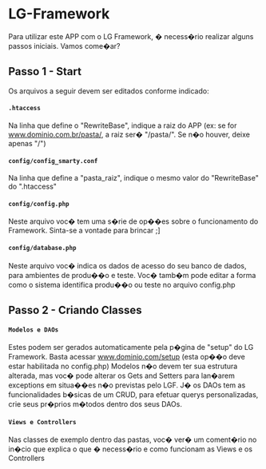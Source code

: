 LG-Framework
============

Para utilizar este APP com o LG Framework, � necess�rio realizar alguns passos iniciais. Vamos come�ar?

Passo 1 - Start
---------------

Os arquivos a seguir devem ser editados conforme indicado:

#### `.htaccess`
Na linha que define o "RewriteBase", indique a raiz do APP (ex: se for www.dominio.com.br/pasta/, a raiz ser� "/pasta/". Se n�o houver, deixe apenas "/")

#### `config/config_smarty.conf`
Na linha que define a "pasta_raiz", indique o mesmo valor do "RewriteBase" do ".htaccess"

#### `config/config.php`
Neste arquivo voc� tem uma s�rie de op��es sobre o funcionamento do Framework. Sinta-se a vontade para brincar ;]

#### `config/database.php`
Neste arquivo voc� indica os dados de acesso do seu banco de dados, para ambientes de produ��o e teste. Voc� tamb�m pode editar a forma como o sistema identifica produ��o ou teste no arquivo config.php

Passo 2 - Criando Classes
-------------------------

#### `Modelos e DAOs`
Estes podem ser gerados automaticamente pela p�gina de "setup" do LG Framework. Basta acessar www.dominio.com/setup (esta op��o deve estar habilitada no config.php) 
Modelos n�o devem ter sua estrutura alterada, mas voc� pode alterar os Gets and Setters para lan�arem exceptions em situa��es n�o previstas pelo LGF. 
J� os DAOs tem as funcionalidades b�sicas de um CRUD, para efetuar querys personalizadas, crie seus pr�prios m�todos dentro dos seus DAOs.

#### `Views e Controllers`
Nas classes de exemplo dentro das pastas, voc� ver� um coment�rio no in�cio que explica o que � necess�rio e como funcionam as Views e os Controllers

